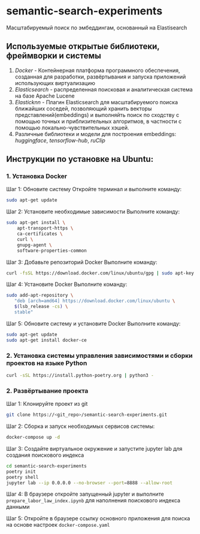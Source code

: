 # semantic-search-experiments
Масштабируемый поиск по эмбеддингам, основанный на Elastisearch 

## Используемые открытые библиотеки, фреймворки и системы
1. _Docker_ - Контейнерная платформа программного обеспечения, созданная для разработки, развёртывания и запуска приложений использующих виртуализацию
1. _Elasticsearch_ - распределенная поисковая и аналитическая система на базе Apache Lucene
1. _Elasticknn_ - Плагин Elasticsearch для масштабируемого поиска ближайших соседей, позволяющий хранить векторы представлений(embeddings) и выполняйть поиск по сходству с помощью точных и приблизительных алгоритмов, в частности с помощью локально-чувствительных хэшей.
1. Различные библиотеки и модели для построения embeddings: _huggingface_, _tensorflow-hub_, _ruClip_

## Инструкции по установке на Ubuntu:

### 1. Установка Docker
Шаг 1: Обновите систему
Откройте терминал и выполните команду:
```bash
sudo apt-get update

```
Шаг 2: Установите необходимые зависимости
Выполните команду:
```bash
sudo apt-get install \
    apt-transport-https \
    ca-certificates \
    curl \
    gnupg-agent \
    software-properties-common

```
Шаг 3: Добавьте репозиторий Docker
Выполните команду:
```bash
curl -fsSL https://download.docker.com/linux/ubuntu/gpg | sudo apt-key add -

```
Шаг 4: Установите Docker
Выполните команду:
```bash
sudo add-apt-repository \
   "deb [arch=amd64] https://download.docker.com/linux/ubuntu \
   $(lsb_release -cs) \
   stable"

```
Шаг 5: Обновите систему и установите Docker
Выполните команду:
```bash
sudo apt-get update
sudo apt-get install docker-ce

```

### 2. Установка системы управления зависимостями и сборки проектов на языке Python
```bash
curl -sSL https://install.python-poetry.org | python3 -
```

### 2. Развёртывание проекта
Шаг 1: Клонируйте проект из git
```bash
git clone https://<git_repo>/semantic-search-experiments.git
```
Шаг 2: Сборка и запуск необходимых сервисов системы:
```bash
docker-compose up -d
```

Шаг 3: Создайте виртуальное окружение и запустите jupyter lab для создания поискового индекса
```bash
cd semantic-search-experiments 
poetry init
poetry shell
jupyter lab --ip 0.0.0.0 --no-browser --port=8888 --allow-root
```

Шаг 4: В браузере откройте запущенный jupyter и выполните ```prepare_labor_law_index.ipynb``` для наполнения поискового индекса данными

Шаг 5: Откройте в браузере ссылку основного приложения для поиска на основе настроек ```docker-compose.yaml```


